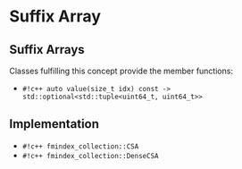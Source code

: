 # Suffix Array
## Suffix Arrays
Classes fulfilling this concept provide the member functions:

- `#!c++ auto value(size_t idx) const -> std::optional<std::tuple<uint64_t, uint64_t>>`

## Implementation

- `#!c++ fmindex_collection::CSA`
- `#!c++ fmindex_collection::DenseCSA`
